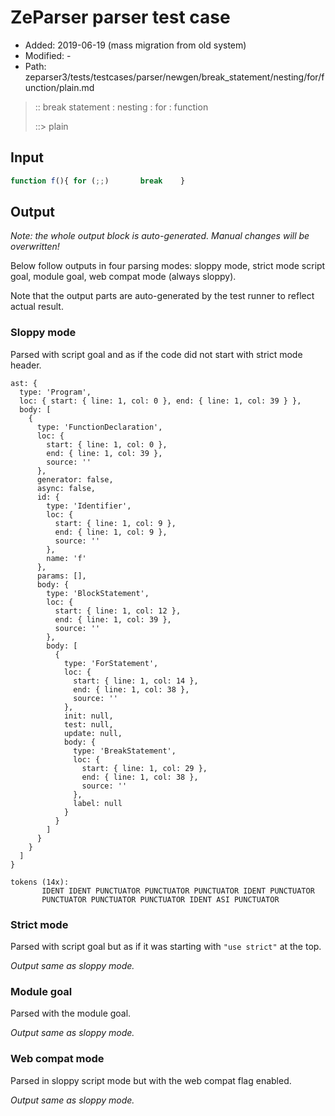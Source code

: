 # ZeParser parser test case

- Added: 2019-06-19 (mass migration from old system)
- Modified: -
- Path: zeparser3/tests/testcases/parser/newgen/break_statement/nesting/for/function/plain.md

> :: break statement : nesting : for : function
>
> ::> plain

## Input

`````js
function f(){ for (;;)       break    }
`````

## Output

_Note: the whole output block is auto-generated. Manual changes will be overwritten!_

Below follow outputs in four parsing modes: sloppy mode, strict mode script goal, module goal, web compat mode (always sloppy).

Note that the output parts are auto-generated by the test runner to reflect actual result.

### Sloppy mode

Parsed with script goal and as if the code did not start with strict mode header.

`````
ast: {
  type: 'Program',
  loc: { start: { line: 1, col: 0 }, end: { line: 1, col: 39 } },
  body: [
    {
      type: 'FunctionDeclaration',
      loc: {
        start: { line: 1, col: 0 },
        end: { line: 1, col: 39 },
        source: ''
      },
      generator: false,
      async: false,
      id: {
        type: 'Identifier',
        loc: {
          start: { line: 1, col: 9 },
          end: { line: 1, col: 9 },
          source: ''
        },
        name: 'f'
      },
      params: [],
      body: {
        type: 'BlockStatement',
        loc: {
          start: { line: 1, col: 12 },
          end: { line: 1, col: 39 },
          source: ''
        },
        body: [
          {
            type: 'ForStatement',
            loc: {
              start: { line: 1, col: 14 },
              end: { line: 1, col: 38 },
              source: ''
            },
            init: null,
            test: null,
            update: null,
            body: {
              type: 'BreakStatement',
              loc: {
                start: { line: 1, col: 29 },
                end: { line: 1, col: 38 },
                source: ''
              },
              label: null
            }
          }
        ]
      }
    }
  ]
}

tokens (14x):
       IDENT IDENT PUNCTUATOR PUNCTUATOR PUNCTUATOR IDENT PUNCTUATOR
       PUNCTUATOR PUNCTUATOR PUNCTUATOR IDENT ASI PUNCTUATOR
`````

### Strict mode

Parsed with script goal but as if it was starting with `"use strict"` at the top.

_Output same as sloppy mode._

### Module goal

Parsed with the module goal.

_Output same as sloppy mode._

### Web compat mode

Parsed in sloppy script mode but with the web compat flag enabled.

_Output same as sloppy mode._
